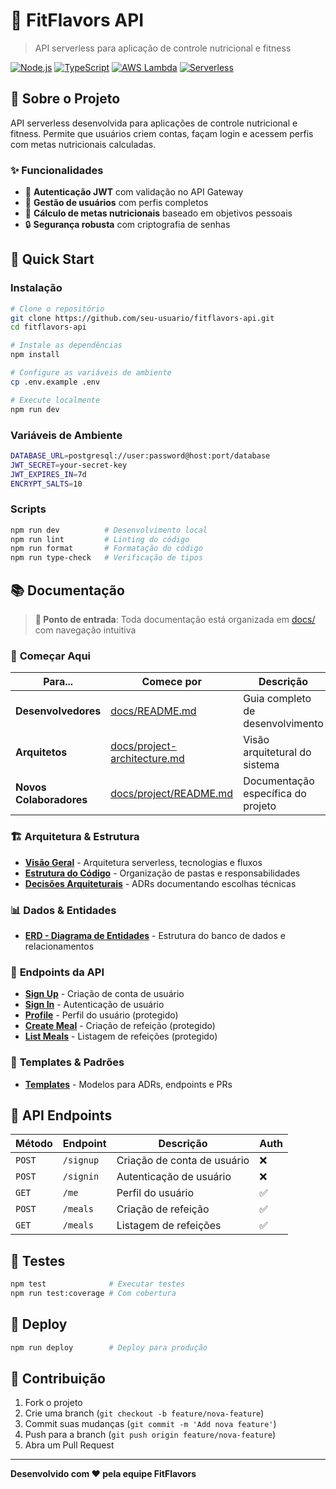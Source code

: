 # 🍎 FitFlavors API

> API serverless para aplicação de controle nutricional e fitness

[![Node.js](https://img.shields.io/badge/Node.js-22.x-green)](https://nodejs.org/)
[![TypeScript](https://img.shields.io/badge/TypeScript-5.x-blue)](https://www.typescriptlang.org/)
[![AWS Lambda](https://img.shields.io/badge/AWS-Lambda-orange)](https://aws.amazon.com/lambda/)
[![Serverless](https://img.shields.io/badge/Serverless-Framework-red)](https://www.serverless.com/)

## 🎯 Sobre o Projeto

API serverless desenvolvida para aplicações de controle nutricional e fitness. Permite que usuários criem contas, façam login e acessem perfis com metas nutricionais calculadas.

### ✨ Funcionalidades

- 🔐 **Autenticação JWT** com validação no API Gateway
- 👤 **Gestão de usuários** com perfis completos
- 🎯 **Cálculo de metas nutricionais** baseado em objetivos pessoais
- 🔒 **Segurança robusta** com criptografia de senhas

## 🚀 Quick Start

### Instalação

```bash
# Clone o repositório
git clone https://github.com/seu-usuario/fitflavors-api.git
cd fitflavors-api

# Instale as dependências
npm install

# Configure as variáveis de ambiente
cp .env.example .env

# Execute localmente
npm run dev
```

### Variáveis de Ambiente

```bash
DATABASE_URL=postgresql://user:password@host:port/database
JWT_SECRET=your-secret-key
JWT_EXPIRES_IN=7d
ENCRYPT_SALTS=10
```

### Scripts

```bash
npm run dev          # Desenvolvimento local
npm run lint         # Linting do código
npm run format       # Formatação do código
npm run type-check   # Verificação de tipos
```

## 📚 Documentação

> **🎯 Ponto de entrada**: Toda documentação está organizada em [docs/](docs/) com navegação intuitiva

### 🚀 **Começar Aqui**

| Para...                 | Comece por                                                   | Descrição                          |
| ----------------------- | ------------------------------------------------------------ | ---------------------------------- |
| **Desenvolvedores**     | [docs/README.md](docs/README.md)                             | Guia completo de desenvolvimento   |
| **Arquitetos**          | [docs/project-architecture.md](docs/project-architecture.md) | Visão arquitetural do sistema      |
| **Novos Colaboradores** | [docs/project/README.md](docs/project/README.md)             | Documentação específica do projeto |

### 🏗️ **Arquitetura & Estrutura**

- **[Visão Geral](docs/project-architecture.md)** - Arquitetura serverless, tecnologias e fluxos
- **[Estrutura do Código](docs/folder-architecture.md)** - Organização de pastas e responsabilidades
- **[Decisões Arquiteturais](docs/adrs/)** - ADRs documentando escolhas técnicas

### 📊 **Dados & Entidades**

- **[ERD - Diagrama de Entidades](docs/project/erd.md)** - Estrutura do banco de dados e relacionamentos

### 🔌 **Endpoints da API**

- **[Sign Up](docs/endpoints/signup-c4.md)** - Criação de conta de usuário
- **[Sign In](docs/endpoints/signin-c4.md)** - Autenticação de usuário
- **[Profile](docs/endpoints/profile-c4.md)** - Perfil do usuário (protegido)
- **[Create Meal](docs/endpoints/create-meal-c4.md)** - Criação de refeição (protegido)
- **[List Meals](docs/endpoints/list-meals-c4.md)** - Listagem de refeições (protegido)

### 📝 **Templates & Padrões**

- **[Templates](docs/templates/)** - Modelos para ADRs, endpoints e PRs

## 🔌 API Endpoints

| Método | Endpoint  | Descrição                   | Auth |
| ------ | --------- | --------------------------- | ---- |
| `POST` | `/signup` | Criação de conta de usuário | ❌   |
| `POST` | `/signin` | Autenticação de usuário     | ❌   |
| `GET`  | `/me`     | Perfil do usuário           | ✅   |
| `POST` | `/meals`  | Criação de refeição         | ✅   |
| `GET`  | `/meals`  | Listagem de refeições       | ✅   |

## 🧪 Testes

```bash
npm test              # Executar testes
npm run test:coverage # Com cobertura
```

## 🚀 Deploy

```bash
npm run deploy        # Deploy para produção
```

## 🤝 Contribuição

1. Fork o projeto
2. Crie uma branch (`git checkout -b feature/nova-feature`)
3. Commit suas mudanças (`git commit -m 'Add nova feature'`)
4. Push para a branch (`git push origin feature/nova-feature`)
5. Abra um Pull Request

---

**Desenvolvido com ❤️ pela equipe FitFlavors**
